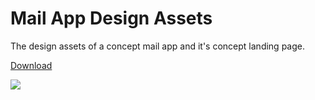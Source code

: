 # Mail App Design Assets 
The design assets of a concept mail app and it's concept landing page.

[Download](#)

![](image.png)